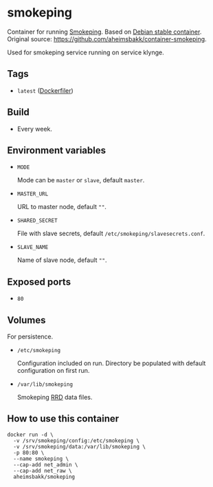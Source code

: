 # smokeping

Container for running [Smokeping](https://oss.oetiker.ch/smokeping/). Based on [Debian stable container](https://hub.docker.com/_/debian). Original source: https://github.com/aheimsbakk/container-smokeping.

Used for smokeping service running on service klynge.

## Tags

* `latest` ([Dockerfiler](//github.com/aheimsbakk/smokeping/blob/master/Dockerfile))

## Build

* Every week.

## Environment variables

* `MODE`

    Mode can be `master` or `slave`, default `master`.

* `MASTER_URL`

    URL to master node, default `""`.

* `SHARED_SECRET`

    File with slave secrets, default `/etc/smokeping/slavesecrets.conf`.

* `SLAVE_NAME`

    Name of slave node, default `""`.

## Exposed ports

* `80`

## Volumes

For persistence.

* `/etc/smokeping`

    Configuration included on run. Directory be populated with default configuration on first run.

* `/var/lib/smokeping`

    Smokeping [RRD](https://en.wikipedia.org/wiki/RRDtool) data files.

## How to use this container

```
docker run -d \
  -v /srv/smokeping/config:/etc/smokeping \
  -v /srv/smokeping/data:/var/lib/smokeping \
  -p 80:80 \
  --name smokeping \
  --cap-add net_admin \
  --cap-add net_raw \
  aheimsbakk/smokeping
```

<!---
# vim: set spell spelllang=en:
-->
